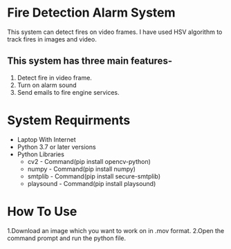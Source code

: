 # Fire Detection Alarm System
This system can detect fires on video frames. I have used HSV algorithm to track fires in images and video. 

## This system has three main features-
1. Detect fire in video frame.
2. Turn on alarm sound 
3. Send emails to fire engine services.

# System Requirments
- Laptop With Internet
- Python 3.7 or later versions
- Python Libraries
  - cv2 - Command(pip install opencv-python)
  - numpy - Command(pip install numpy)
  - smtplib - Command(pip install secure-smtplib)
  - playsound - Command(pip install playsound)

# How To Use
1.Download an image which you want to work on in .mov format.
2.Open the command prompt and run the python file.



